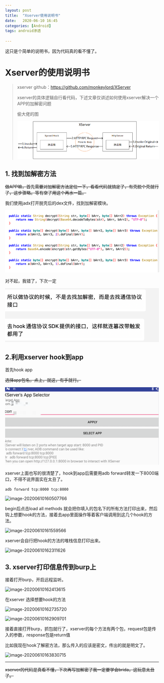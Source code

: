 ```yaml
---
layout: post
title:  "Xserver使用说明书"
date:   2020-06-10 16:45
categories: [Android]
tags: android渗透

---
```


这只是个简单的说明书，因为代码真的看不懂了。
<!-- more -->
# Xserver的使用说明书
> xserver github：https://github.com/monkeylord/XServer
>
> xserver的具体逻辑自行看代码，下述文章仅讲述如何使用xserver解决一个APP的加解密问题
>
> 偷大佬的图
>
> ![image-20200610154910275](https://raw.githubusercontent.com/L3B1anc/L3B1anc.github.io/master/_posts/使用Xserver解决APP加密.assets/image-20200610154910275.png)

## 1. 找到加解密方法

~~做APP嘛，首先需要对加解密方法定位一下，看看代码就搞定了，有壳脱个壳就行了，这步骤略。等有空了用这个再水一篇。~~

我们使用jadx打开脱壳后的dex文件，找到加解密模块。

![image-20200610154042455](https://raw.githubusercontent.com/L3B1anc/L3B1anc.github.io/master/_posts/使用Xserver解决APP加密.assets/image-20200610154042455.png)

对不起，我错了，下次一定

![image-20200610155828753](https://raw.githubusercontent.com/L3B1anc/L3B1anc.github.io/master/_posts/使用Xserver解决APP加密.assets/image-20200610155828753.png)

## 2.利用xserver hook到app

首先hook app

~~选择app包名，点上，就这，有手就行。~~

![image-20200610172117887](2020-06-10-使用Xserver解决APP加密.assets/image-20200610172117887.png)

xserver上面也写的很清楚了，hook到app后需要用adb forward转发一下8000端口，不得不说界面实在太丑了。

```adb forward tcp:8000 tcp:8000```

![image-20200610160507766](https://raw.githubusercontent.com/L3B1anc/L3B1anc.github.io/master/_posts/使用Xserver解决APP加密.assets/image-20200610160507766.png)

begin后点击load all methods 就会把你填入的包名下的所有方法打印出来，然后钩上想要hook的方法，接着去app里面操作等着客户端调用到这几个hook的方法。

![image-20200610161559566](https://raw.githubusercontent.com/L3B1anc/L3B1anc.github.io/master/_posts/使用Xserver解决APP加密.assets/image-20200610161559566.png)

xserver会自行把hook的方法的堆栈信息打印出来。

![image-20200610162311626](https://raw.githubusercontent.com/L3B1anc/L3B1anc.github.io/master/_posts/使用Xserver解决APP加密.assets/image-20200610162311626.png)

## 3. xserver打印信息传到burp上

接着打开burp，开启远程监听。

![image-20200610162413615](https://raw.githubusercontent.com/L3B1anc/L3B1anc.github.io/master/_posts/使用Xserver解决APP加密.assets/image-20200610162413615.png)

在xserver 选择想要hook的方法

![image-20200610162735720](https://raw.githubusercontent.com/L3B1anc/L3B1anc.github.io/master/_posts/使用Xserver解决APP加密.assets/image-20200610162735720.png)

![image-20200610162909701](https://raw.githubusercontent.com/L3B1anc/L3B1anc.github.io/master/_posts/使用Xserver解决APP加密.assets/image-20200610162909701.png)

接着直接打开burp，抓包就行了，xserver的每个方法有两个包，request包是传入的参数，response包是return值

比如我现在hook了解密方法，那么传入的应该是密文，传出的就是明文了。

![image-20200610163830715](https://raw.githubusercontent.com/L3B1anc/L3B1anc.github.io/master/_posts/使用Xserver解决APP加密.assets/image-20200610163830715.png)

---

~~xserver的代码是真看不懂，下次再写加解密了我一定要学会brida，这玩意太丑了。~~
